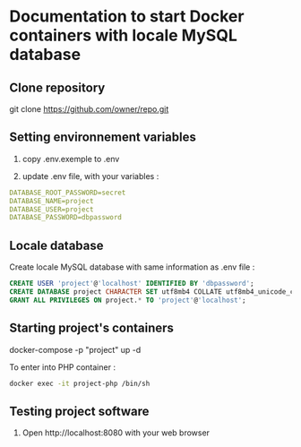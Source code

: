 # Documentation to start Docker containers with locale MySQL database


## Clone repository
git clone https://github.com/owner/repo.git




## Setting environnement variables

1. copy .env.exemple to .env

2. update .env file, with your variables :

```yaml
DATABASE_ROOT_PASSWORD=secret
DATABASE_NAME=project
DATABASE_USER=project
DATABASE_PASSWORD=dbpassword
```



## Locale database

Create locale MySQL database
with same information as .env file :

```sql
CREATE USER 'project'@'localhost' IDENTIFIED BY 'dbpassword';
CREATE DATABASE project CHARACTER SET utf8mb4 COLLATE utf8mb4_unicode_ci;
GRANT ALL PRIVILEGES ON project.* TO 'project'@'localhost';
```




## Starting project's containers

docker-compose -p "project" up -d

To enter into PHP container : 
```sh
docker exec -it project-php /bin/sh
```



## Testing project software

1. Open http://localhost:8080 with your web browser




